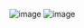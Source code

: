 ![image](https://user-images.githubusercontent.com/114580308/196679275-511ccaba-3d49-42a4-b231-680702362741.png)
![image](https://user-images.githubusercontent.com/114580308/196679656-af1ee338-23ef-40cd-9d75-d63ad510d95f.png)
